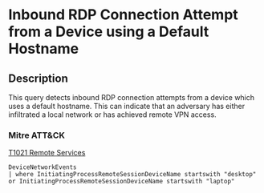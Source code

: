 # Inbound RDP Connection Attempt from a Device using a Default Hostname

## Description
This query detects inbound RDP connection attempts from a device which uses a default hostname. This can indicate that an adversary has either infiltrated a local network or has achieved remote VPN access.

### Mitre ATT&CK

[T1021 Remote Services](https://attack.mitre.org/techniques/T1021/)

```KQL
DeviceNetworkEvents
| where InitiatingProcessRemoteSessionDeviceName startswith "desktop" or InitiatingProcessRemoteSessionDeviceName startswith "laptop"